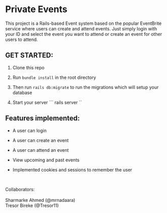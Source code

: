 # Private Events

This project is a Rails-based Event system based on the popular EventBrite service where users can create and attend events. Just simply login with your ID and select the event you want to attend or create an event for other users to attend.

## GET STARTED:

1. Clone this repo

2. Run ``` bundle install ``` in the root directory

3. Then run ``` rails db:migrate ``` to run the migrations which will setup your database

3. Start your server ``` rails server ``

## Features implemented: <br/>

* A user can login <br/>

* A user can create an event <br/>

* A user can attend an event <br/>

* View upcoming and past events <br/>

* Implemented cookies and sessions to remember the user <br/>

<br/>

Collaborators:
<br/>
<br/>
Sharmarke Ahmed (@mrnadaara)
<br/>
Tresor Bireke (@Tresor11)
